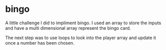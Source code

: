 # bingo
A little challenge I did to impliment bingo. I used an array to store the inputs and have a multi dimensional array represent the bingo card.

The next step was to use loops to look into the player array and update it once a number has been chosen. 

